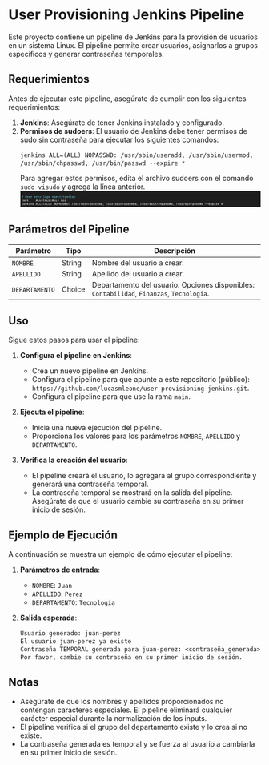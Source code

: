 # User Provisioning Jenkins Pipeline

Este proyecto contiene un pipeline de Jenkins para la provisión de usuarios en un sistema Linux. El pipeline permite crear usuarios, asignarlos a grupos específicos y generar contraseñas temporales.

## Requerimientos

Antes de ejecutar este pipeline, asegúrate de cumplir con los siguientes requerimientos:

1. **Jenkins**: Asegúrate de tener Jenkins instalado y configurado.
2. **Permisos de sudoers**: El usuario de Jenkins debe tener permisos de sudo sin contraseña para ejecutar los siguientes comandos:
    ```plaintext
    jenkins ALL=(ALL) NOPASSWD: /usr/sbin/useradd, /usr/sbin/usermod, /usr/sbin/chpasswd, /usr/bin/passwd --expire *
    ```
    Para agregar estos permisos, edita el archivo sudoers con el comando `sudo visudo` y agrega la línea anterior.
    ![alt text](image.png)

## Parámetros del Pipeline

| Parámetro    | Tipo    | Descripción |
|-------------|--------|-------------|
| `NOMBRE`    | String | Nombre del usuario a crear.|
| `APELLIDO`  | String | Apellido del usuario a crear.|
| `DEPARTAMENTO` | Choice | Departamento del usuario. Opciones disponibles: `Contabilidad`, `Finanzas`, `Tecnologia`. |

## Uso

Sigue estos pasos para usar el pipeline:

1. **Configura el pipeline en Jenkins**:
    - Crea un nuevo pipeline en Jenkins.
    - Configura el pipeline para que apunte a este repositorio (público): `https://github.com/lucasmleone/user-provisioning-jenkins.git`.
    - Configura el pipeline para que use la rama `main`.

2. **Ejecuta el pipeline**:
    - Inicia una nueva ejecución del pipeline.
    - Proporciona los valores para los parámetros `NOMBRE`, `APELLIDO` y `DEPARTAMENTO`.

3. **Verifica la creación del usuario**:
    - El pipeline creará el usuario, lo agregará al grupo correspondiente y generará una contraseña temporal.
    - La contraseña temporal se mostrará en la salida del pipeline. Asegúrate de que el usuario cambie su contraseña en su primer inicio de sesión.

## Ejemplo de Ejecución

A continuación se muestra un ejemplo de cómo ejecutar el pipeline:

1. **Parámetros de entrada**:
    - `NOMBRE`: `Juan`
    - `APELLIDO`: `Perez`
    - `DEPARTAMENTO`: `Tecnologia`

2. **Salida esperada**:
    ```plaintext
    Usuario generado: juan-perez
    El usuario juan-perez ya existe
    Contraseña TEMPORAL generada para juan-perez: <contraseña_generada>
    Por favor, cambie su contraseña en su primer inicio de sesión.
    ```

## Notas

- Asegúrate de que los nombres y apellidos proporcionados no contengan caracteres especiales. El pipeline eliminará cualquier carácter especial durante la normalización de los inputs.
- El pipeline verifica si el grupo del departamento existe y lo crea si no existe.
- La contraseña generada es temporal y se fuerza al usuario a cambiarla en su primer inicio de sesión.


